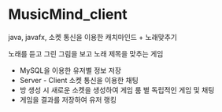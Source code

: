 <h1>MusicMind_client</h1>

java, javafx, 소켓 통신을 이용한 캐치마인드 + 노래맞추기

노래를 듣고 그린 그림을 보고 노래 제목을 맞추는 게임

<ul>
  <li>MySQL을 이용한 유저별 정보 저장</li>
  <li>Server - Client 소켓 통신을 이용한 채팅</li>
  <li>방 생성 시 새로운 소켓을 생성하여 게임 룸 별 독립적인 게임 및 채팅</li>
  <li>게임을 결과를 저장하여 유저 랭킹</li>
</ul>
